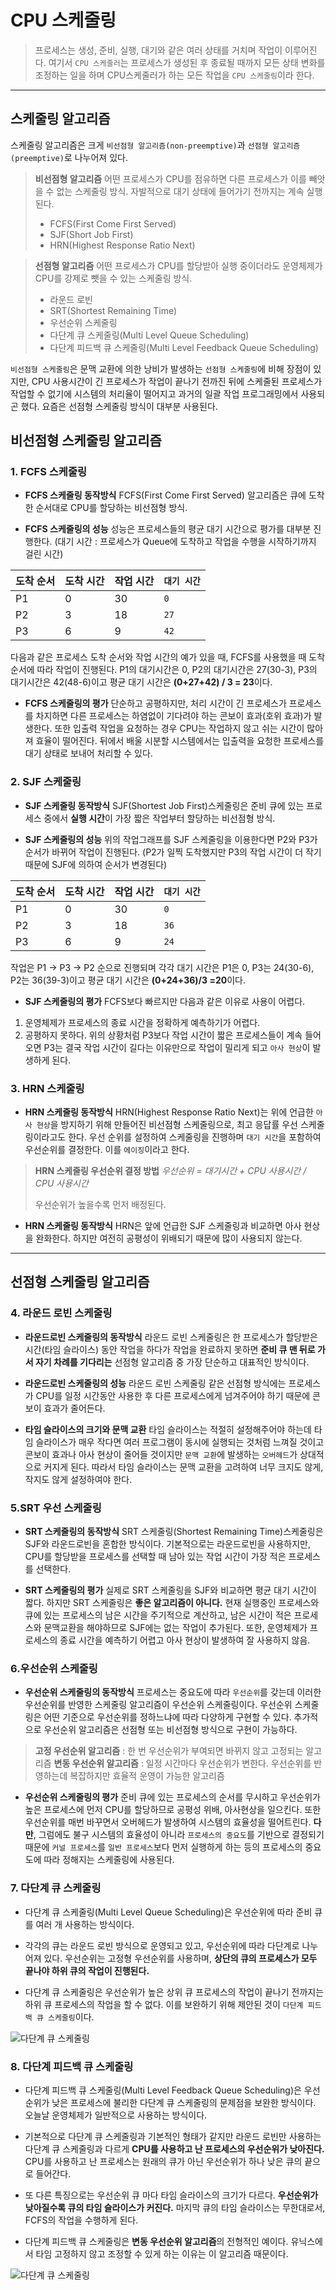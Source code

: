 # CPU 스케줄링

>프로세스는 생성, 준비, 실행, 대기와 같은 여러 상태를 거치며 작업이 이루어진다. 여기서 `CPU 스케줄러`는 프로세스가 생성된 후 종료될 때까지 모든 상태 변화를 조정하는 일을 하며 CPU스케줄러가 하는 모든 작업을 `CPU 스케줄링`이라 한다.

---


## 스케줄링 알고리즘

스케줄링 알고리즘은 크게 `비선점형 알고리즘(non-preemptive)`과 `선점형 알고리즘(preemptive)`로 나누어져 있다.

> **비선점형 알고리즘**
> 어떤 프로세스가 CPU를 점유하면 다른 프로세스가 이를 빼앗을 수 없는 스케줄링 방식. 자발적으로 대기 상태에 들어가기 전까지는 계속 실행된다. 
> * FCFS(First Come First Served)
> * SJF(Short Job First)
> * HRN(Highest Response Ratio Next)

> **선점형 알고리즘**
> 어떤 프로세스가 CPU를 할당받아 실행 중이더라도 운영체제가 CPU를 강제로 뺏을 수 있는 스케줄링 방식. 
> * 라운드 로빈
> * SRT(Shortest Remaining Time)
> * 우선순위 스케줄링
> * 다단계 큐 스케줄링(Multi Level Queue Scheduling)
> * 다단계 피드백 큐 스케줄링(Multi Level Feedback Queue Scheduling)

`비선점형 스케줄링`은 문맥 교환에 의한 낭비가 발생하는 `선점형 스케줄링`에 비해 장점이 있지만, CPU 사용시간이 긴 프로세스가 작업이 끝나기 전까진 뒤에 스케줄된 프로세스가 작업할 수 없기에 시스템의 처리율이 떨어지고 과거의 일괄 작업 프로그래밍에서 사용되곤 했다. 요즘은 선점형 스케줄링 방식이 대부분 사용된다. 


## 비선점형 스케줄링 알고리즘

### 1. FCFS 스케줄링
* **FCFS 스케줄링 동작방식**
FCFS(First Come First Served) 알고리즘은 큐에 도착한 순서대로 CPU를 할당하는 비선점형 방식.

* **FCFS 스케줄링의 성능**
성능은 프로세스들의 평균 대기 시간으로 평가를 대부분 진행한다.
(대기 시간 : 프로세스가 Queue에 도착하고 작업을 수행을 시작하기까지 걸린 시간)

|도착 순서|도착 시간|작업 시간|`대기 시간`|
|-|-|-|-|
|P1|0|30|`0`|
|P2|3|18|`27`|
|P3|6|9|`42`|

다음과 같은 프로세스 도착 순서와 작업 시간의 예가 있을 때, FCFS를 사용했을 때 도착 순서에 따라 작업이 진행된다. P1의 대기시간은 0, P2의 대기시간은 27(30-3), P3의 대기시간은 42(48-6)이고  평균 대기 시간은 **(0+27+42) / 3 = 23**이다.

* **FCFS 스케줄링의 평가**
단순하고 공평하지만, 처리 시간이 긴 프로세스가 프로세스를 차지하면 다른 프로세스는 하염없이 기다려야 하는 콘보이 효과(호위 효과)가 발생한다. 또한 입출력 작업을 요청하는 경우 CPU는 작업하지 않고 쉬는 시간이 많아져 효율이 떨어진다. 뒤에서 배울 시분할 시스템에서는 입출력을 요청한 프로세스를 대기 상태로 보내어 처리할 수 있다.


### 2. SJF 스케줄링
* **SJF 스케줄링 동작방식**
SJF(Shortest Job First)스케줄링은 준비 큐에 있는 프로세스 중에서 **실행 시간**이 가장 짧은 작업부터 할당하는 비선점형 방식.

* **SJF 스케줄링의 성능**
위의 작업그래프를 SJF 스케줄링을 이용한다면 P2와 P3가 순서가 바뀌어 작업이 진행된다. (P2가 일찍 도착했지만 P3의 작업 시간이 더 작기 때문에 SJF에 의하여 순서가 변경된다)

|도착 순서|도착 시간|작업 시간|`대기 시간`|
|-|-|-|-|
|P1|0|30|`0`|
|P2|3|18|`36`|
|P3|6|9|`24`|

작업은 P1 -> P3 -> P2 순으로 진행되며 각각 대기 시간은 P1은 0, P3는 24(30-6), P2는 36(39-3)이고 평균 대기 시간은 **(0+24+36)/3 =20**이다.

* **SJF 스케줄링의 평가**
FCFS보다 빠르지만 다음과 같은 이유로 사용이 어렵다.
1. 운영체제가 프로세스의 종료 시간을 정확하게 예측하기가 어렵다.
2. 공평하지 못하다. 위의 상황처럼 P3보다 작업 시간이 짧은 프로세스들이 계속 들어오면 P3는 결국 작업 시간이 길다는 이유만으로 작업이 밀리게 되고 `아사 현상`이 발생하게 된다.


### 3. HRN 스케줄링
* **HRN 스케줄링 동작방식**
HRN(Highest Response Ratio Next)는 위에 언급한 `아사 현상`을 방지하기 위해 만들어진 비선점형 스케줄링으로, 최고 응답률 우선 스케줄링이라고도 한다. 우선 순위를 설정하여 스케줄링을 진행하며 `대기 시간`을 포함하여 우선순위를 결정한다. 이를 `에이징`이라고 한다.

> **HRN 스케줄링 우선순위 결정 방법**
> *우선순위 = 대기시간 + CPU 사용시간 / CPU 사용시간*
>  
>  우선순위가 높을수록 먼저 배정된다.
* **HRN 스케줄링 동작방식**
HRN은 앞에 언급한 SJF 스케줄링과 비교하면 아사 현상을 완화한다. 하지만 여전히 공평성이 위배되기 때문에 많이 사용되지 않는다.
--------


## 선점형 스케줄링 알고리즘
### 4. 라운드 로빈 스케줄링
* **라운드로빈 스케줄링의 동작방식**
라운드 로빈 스케줄링은 한 프로세스가 할당받은 시간(타임 슬라이스) 동안 작업을 하다가 작업을 완료하지 못하면 **준비 큐 맨 뒤로 가서 자기 차례를 기다리는** 선점형 알고리즘 중 가장 단순하고 대표적인 방식이다.

* **라운드로빈 스케줄링의 성능**
라운드 로빈 스케줄링 같은 선점형 방식에는 프로세스가 CPU를 일정 시간동안 사용한 후 다른 프로세스에게 넘겨주어야 하기 때문에 콘보이 효과가 줄어든다.

* **타임 슬라이스의 크기와 문맥 교환**
타임 슬라이스는 적절히 설정해주어야 하는데 타임 슬라이스가 매우 작다면 여러 프로그램이 동시에 실행되는 것처럼 느껴질 것이고 콘보이 효과나 아사 현상이 줄어들 것이지만 `문맥 교환`에 발생하는 `오버헤드`가 상대적으로 커지게 된다. 따라서 타임 슬라이스는 문맥 교환을 고려하여 너무 크지도 않게, 작지도 않게 설정하여야 한다.

### 5.SRT 우선 스케줄링
* **SRT 스케줄링의 동작방식**
SRT 스케줄링(Shortest Remaining Time)스케줄링은 SJF와 라운드로빈을 혼합한 방식이다. 기본적으로는 라운드로빈을 사용하지만, CPU를 할당받을 프로세스를 선택할 때 남아 있는 작업 시간이 가장 적은 프로세스를 선택한다. 

* **SRT 스케줄링의 평가**
실제로 SRT 스케줄링을 SJF와 비교하면 평균 대기 시간이 짧다. 하지만 SRT 스케줄링은 **좋은 알고리즘이 아니다.** 현재 실행중인 프로세스와 큐에 있는 프로세스의 남은 시간을 주기적으로 계산하고, 남은 시간이 적은 프로세스와 문맥교환을 해야하므로 SJF에는 없는 작업이 추가된다. 또한, 운영체제가 프로세스의 종료 시간을 예측하기 어렵고 아사 현상이 발생하여 잘 사용하지 않음.


### 6.우선순위 스케줄링
* **우선순위 스케줄링의 동작방식**
프로세스는 중요도에 따라 `우선순위`를 갖는데 이러한 우선순위를 반영한 스케줄링 알고리즘이 우선순위 스케줄링이다. 우선순위 스케줄링은 어떤 기준으로 우선순위를 정하느냐에 따라 다양하게 구현할 수 있다. 추가적으로 우선순위 알고리즘은 선점형 또는 비선점형 방식으로 구현이 가능하다.

> **고정 우선순위 알고리즘** : 한 번 우선순위가 부여되면 바뀌지 않고 고정되는 알고리즘
> **변동 우선순위 알고리즘** : 일정 시간마다 우선순위가 변한다. 우선순위를 반영하는데 복잡하지만 효율적 운영이 가능한 알고리즘

* **우선순위 스케줄링의 평가**
준비 큐에 있는 프로세스의 순서를 무시하고 우선순위가 높은 프로세스에 먼저 CPU를 할당하므로 공평성 위배, 아사현상을 일으킨다. 또한 우선순위를 매번 바꾸면서 오버헤드가 발생하여 시스템의 효율성을 떨어트린다. **다만**, 그럼에도 불구 시스템의 효율성이 아니라 `프로세스의 중요도`를 기반으로 결정되기 때문에 `커널 프로세스`를 `일반 프로세스`보다 먼저 실행하게 하는 등의 프로세스의 중요도에 따라 정해지는 스케줄링에 사용된다.


### 7. 다단계 큐 스케줄링
* 다단계 큐 스케줄링(Multi Level Queue Scheduling)은 우선순위에 따라 준비 큐를 여러 개 사용하는 방식이다. 

* 각각의 큐는 라운드 로빈 방식으로 운영되고 있고, 우선순위에 따라 다단계로 나누어져 있다. 우선순위는 고정형 우선순위를 사용하며, **상단의 큐의 프로세스가 모두 끝나야 하위 큐의 작업이 진행된다.**

* 다단계 큐 스케줄링은 우선순위가 높은 상위 큐 프로세스의 작업이 끝나기 전까지는 하위 큐 프로세스의 작업을 할 수 없다. 이를 보완하기 위해 제안된 것이 `다단계 피드백 큐 스케줄링`이다.

![다단계 큐 스케줄링](./images/cpu_scheduling1.jpeg)

### 8. 다단계 피드백 큐 스케줄링
* 다단계 피드백 큐 스케줄링(Multi Level Feedback Queue Scheduling)은 우선순위가 낮은 프로세스에 불리한 다단계 큐 스케줄링의 문제점을 보완한 방식이다. 오늘날 운영체제가 일반적으로 사용하는 방식이다.

* 기본적으로 다단계 큐 스케줄링과 기본적인 형태가 같지만 라운드 로빈만 사용하는 다단계 큐 스케줄링과 다르게 **CPU를 사용하고 난 프로세스의 우선순위가 낮아진다.** CPU를 사용하고 난 프로세스는 원래의 큐가 아닌 우선순위가 하나 낮은 큐의 끝으로 들어간다.

* 또 다른 특징으로는 우선순위 큐 마다 타임 슬라이스의 크기가 다르다. **우선순위가 낮아질수록 큐의 타임 슬라이스가 커진다.** 마지막 큐의 타임 슬라이스는 무한대로서, FCFS의 작업을 수행하게 된다.

* 다단계 피드백 큐 스케줄링은 **변동 우선순위 알고리즘**의 전형적인 예이다. 유닉스에서 타임 고정하지 않고 조정할 수 있게 하는 이유는 이 알고리즘 때문이다.

![다단계 큐 스케줄링](./images/cpu_scheduling2.jpeg)
